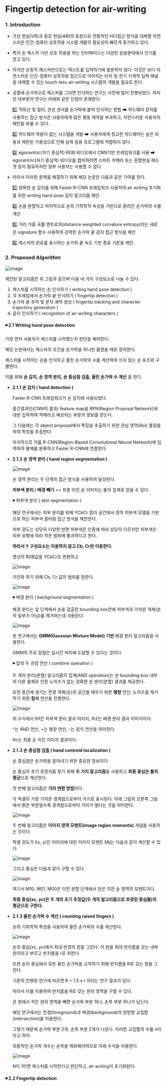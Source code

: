 # Fingertip detection for air-writing # 

### 1. Introduction ### 

- 가상 현실(VR)과 증강 현실(AR)의 등장으로 전통적인 HCI접근 방식을 대체할 자연스러운 인간-컴퓨터 상호작용 시스템 개발의 필요성이 빠르게 증가하고 있다.

- 특히 손 제스처 기반 상호 작용을 하는 인터페이스는 다양한 응용분야에서 인기를 얻고 있다.

- 하지만 손동작 제스처만으로는 텍스트를 입력하기에 충분하지 않다. 이것은 보다 자연스러운 인간-컴퓨터 상호작용 접근으로 이어지는 터치 및 전기 기계적 입력 패널을 대체할 수 있는 touch-less air-writing 시스템의 개발을 필요로 한다.

- 공중에 손가락으로 제스처를 그리면 인식하는 연구는 사전에 많이 진행되었다. 하지만 대부분의 연구는 아래와 같은 단점이 존재한다.

    1️⃣ 적외선 및 컬러, 관성 센서를 손가락에 붙여 인식하는 방법 ➡ 하드웨어 장치를 사용하는 접근 방식은 사용자에게 많은 행동 제약을 부과하고, 자연스러운 사용자의 패턴을 바꿀 수 있다.
    
    2️⃣ 하드웨어 착용이 없는 시스템을 개발 ➡ 사용자에게 정교한 하드웨어는 높은 비용과  제한된 가용성으로 인해 실제 응용 프로그램에 적합하지 않다.
    
    3️⃣ egocentric(자기 중심적) RGB 비디오에서 CNN기반 프레임워크를 사용 ➡ egocentric(자기 중심적) 비디오를 캡처하려면 스마트 카메라 또는 혼합현실 헤드셋 등이 필요하지만 일부 사용자는 사용할 수 없다.

- 따라서 이러한 문제를 해결하기 위해 해당 논문은 다음과 같은 기여를 한다.

    1️⃣ 정확한 손 감지를 위해 Faster R-CNN 프레임워크 사용하여 air writing 초기화를 위한 writing hand pose 감지 알고리즘 제안
    
    2️⃣ 손을 분할하고 마지막으로 손의 기하학적 속성을 기반으로 올려진 손가락의 수를 계산
    
    3️⃣ 거리 가중 곡률 엔트로피(distance weighted curvature entropy)라는 새로운 signature 함수 사용하여 강력한 손가락 끝 감지 접근 방식을 제안
    
    4️⃣ 제스처의 완료를 표시하는 손가락 끝 속도 기반 종료 기준을 제안
    
### 2. Proposed Algorithm ###   

![image](https://user-images.githubusercontent.com/66320010/140318900-630c1f6c-a6a4-4131-80ea-e72703f857ea.png)

제안된 알고리즘은 위 그림과 같으며 다음 네 가지 구성요소로 나눌 수 있다.

1) 제스처를 시작하는 손 인식하기 ( writing hand pose detection )
2) 각 프레임에서 손가락 끝 인식하기 ( fingertip detection )
3) 손가락 끝 추적 및 문자 궤적 생성 ( fingertip tracking and character trajectory generation )
4) 글자 인식하기 ( recognition of air-writing characters )


#### ◾ 2.1 Writing hand pose detection #### 

가장 먼저 사용자가 제스처를 시작했는지 판단을 해야한다.

해당 논문에서는 제스처의 조건을 손가락을 하나만 올렸을 때로 정의한다.

제스처를 시작하는 손을 인식하고 올린 손가락의 수를 계산하여 쓰지 않는 손 포즈와 구별한다.

이를 위해 **손 감지, 손 영역 분리, 손 중심점 검출, 올린 손가락 수 계산** 을 한다.

- **2.1.1 손 감지 ( hand detection )**

    Faster R-CNN 프레임워크가 손 감지에 사용되었다. 
    
    중간결과인(CNN의 결과) feature map을  RPN(Region Proposal Network)에 대한 입력하여 객체라고 예상되는 부분의 정보를 얻는다.
    
    그 다음에는 각 object proposal에서 특징을 추출하기 위한 관심 영역(RoI) 풀링을 하여 특징을 추출한다.
    
    마지막으로 이를 R-CNN(Region-Based Convolutional Neural Network)에 입력하여 물체를 분류하고 Faster R-CNN에 연결한다.
    
- **2.1.2 손 영역 분리 ( hand region segmentation )**    

    ![image](https://user-images.githubusercontent.com/66320010/140322432-bf49071f-f0da-4776-8701-cb550ab194eb.png)
    
    손 영역 분리는 두 단계의 접근 방식을 사용하여 달성된다.
    
    **피부색 분리 / 배경 빼기**  => 최종 이진 손 이미지는 둘의 집계로 얻을 수 있다.
    
   ◾ 피부색 분리 ( skin segmentation )

  해당 연구에서는 피부 분리를 위해 YCbCr 컬러 공간에서 정적 피부색 모델을 기반으로 하는 피부색 필터링 접근 방식을 제안한다.

  피부 광도는 상당히 다양한 반면 피부색은 인종에 따라 상당히 다르지만 피부색은 피부 유형에 따라 작은 범위에 불과하다고 한다.

  **따라서 Y 구성요소는 이용하지 않고 Cb, Cr만 이용한다.**

  영상의 RGB값을 YCbCr로 변환하고 

  ![image](https://user-images.githubusercontent.com/66320010/140323694-4f0f844a-e83c-494e-af3c-f2973b993258.png)

  이진화 하기 위해 Cb, Cr 값의 범위를 정한다.

  ![image](https://user-images.githubusercontent.com/66320010/140323719-0d1ec2e6-fb14-4ac1-84c6-1d0d5faadc2e.png)
      
   ◾ 배경 분리 ( background segmentation ) 
   
   배경 분리는 앞 단계에서 손을 검출한 bounding box안에 피부색과 가까운 개체(손의 일부가 아님)를 제거하는데 사용된다.
   
   ![image](https://user-images.githubusercontent.com/66320010/140324617-7e2c8fc4-cb6e-42c4-a077-ece0eb3aafed.png)
   
   본 연구에서는 **GMM(Gaussian Mixture Model) 기반** 배경 분리 알고리즘을 사용한다. 
   
   GMM의 주요 장점은 실시간 처리에 도달할 수 있다는 것이다.
   
   ◾ 앞의 두 과정 연산 ( combine operation ) 
   
   두 개의 분리(분할) 알고리즘의 집계(AND operation)는 손 bounding box 내부의 다른 물체로 인한 노이즈가 없는 정확한 손 분리(분할) 결과를 제공한다.
   
   또한 중간에 생기는 전경 객체(손)의 공간을 채우기 위한 **팽창** 연산, 노이즈를 제거하기 위한 **침식** 연산을 진행한다.
   
   ![image](https://user-images.githubusercontent.com/66320010/140325790-927d9d83-e1d2-41df-93e9-3d28ccfb4a61.png)
   
   위 수식에서 Ih1은 피부색 분리 결과 이미지, Ih2는 배경 분리 결과 이미지이다.
   
   ^는 AND 연산, +는 팽창 연산, -는 침식 연산을 의미한다.
   
   Ihr는 최종 손 이진 이미지 결과이다.
   
 - **2.1.3 손 중심점 검출 ( hand centroid localization )**     
   
    손 중심점은 손가락을 알아내기 위한 중요한 정보이다.
    
    손 중심의 초기 추정치를 찾기 위해 **두 가지 알고리즘**을 사용하고 **최종 중심은 둘의 평균**으로 계산한다.
    
    첫 번째 알고리즘은 **거리 변환 방법**이다.
    
    각 픽셀의 가장 가까운 경계점으로부터 거기로 표시된다. 아래 그림의 오른쪽 그림에서 밝은 부분일수록 경계점으로부터 거리가 멀다는 것을 의미한다.
    
    ![image](https://user-images.githubusercontent.com/66320010/140327331-445cf7d8-cace-4639-8923-015eba86f2f5.png)
    
    두 번째 알고리즘은 **이미지 영역 모멘트(image region moments)** 개념을 사용하는 것이다.
    
    픽셀 강도가 I(x, y)인 이미지에 대한 이미지 모멘트 Mij는 다음과 같이 계산할 수 있다.
    
    ![image](https://user-images.githubusercontent.com/66320010/140327707-85c2ba30-154a-4405-815e-c61cba5eb452.png)
    
    그리고 중심은 다음과 같이 구할 수 있다.
    
    ![image](https://user-images.githubusercontent.com/66320010/140327802-6fd49794-edd4-43a8-a80c-99f37ee9988e.png)
    
    여기서 M10, M01, M00은 이전 분할 단계에서 얻은 이진 손 영역의 모멘트이다.
    
    **최종 중심(xc, yc)은 두 개의 초기 추정값(두 개의 알고리즘으로 추정된 중심들)의 평균으로 구한다.**
    
- **2.1.3 올린 손가락 수 계산 ( counting raised fingers )**

    손의 기하학적 특성을 사용하여 올린 손가락의 수를 계산한다.
    
    ![image](https://user-images.githubusercontent.com/66320010/140329112-7a585b7b-a652-4199-9f4a-83afca4680f3.png)
    
    손의 중심(xc, yc)에서 최대 반경의 원을 그린다. 이 원을 최대 반지름을 갖는 내부 원이라고 부르고 반지름을 r로 취한다.
    
    또한 손의 중심에서 모든 올린 손가락을 교차하기 위해 반지름을 R로 갖는 원을 그린다.
    
    기존의 진행된 연구에 따르면  R = 1.5 x r 이라는 연구 결과가 있다.
    
    따라서 이를 이용하여 반지름을 R로 갖는 원의 영역을 구할 수 있다.
    
    큰 원에서 작은 원의 영역을 빼면 손가락 부분 하나, 손목 부분 하나가 남는다.
    
    해당 연구에서는 전경(foreground)과 배경(background)의 양방향 교집합(intersection)을 이용한다. 
    
    그렇기 때문에 손가락 부분 2개, 손목 부분 2개가 나온다. 이러한 교집합의 수를 n이라고 하자.
    
    최종적인 손가락 개수는 손목을 제외해야하므로 아래 수식을 이용한다.
    
    ![image](https://user-images.githubusercontent.com/66320010/140328991-71270fec-43ca-43b7-b57e-5db3a961c750.png)
    
    N이 1이면 제스처를 시작한다고 판단하고, air writing이 초기화된다.
    
#### ◾ 2.2 Fingertip detection ####     
